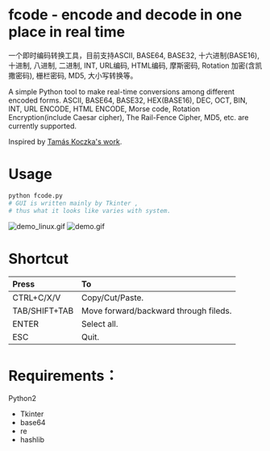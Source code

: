 # fcode - encode and decode in one place in real time

一个即时编码转换工具，目前支持ASCII, BASE64, BASE32, 十六进制(BASE16), 十进制, 八进制, 二进制, INT, URL编码, HTML编码, 摩斯密码, Rotation 加密(含凯撒密码), 栅栏密码, MD5, 大小写转换等。

A simple Python tool to make real-time conversions among different encoded forms. ASCII, BASE64, BASE32, HEX(BASE16), DEC, OCT, BIN, INT, URL ENCODE, HTML ENCODE, Morse code, Rotation Encryption(include Caesar cipher), The Rail-Fence Cipher, MD5, etc. are currently supported.

Inspired by [Tamás Koczka's work](https://koczkatamas.github.io).

# Usage
```python 
python fcode.py
# GUI is written mainly by Tkinter , 
# thus what it looks like varies with system.
```
![demo_linux.gif](https://i.loli.net/2018/03/01/5a981de5a272d.gif)
![demo.gif](https://i.loli.net/2018/03/01/5a981de5a3b05.gif)
    

<!---
    <img src="https://github.com/findneo/fcode/blob/master/demo_linux.gif" width="400" height="400">
    <img src="https://github.com/findneo/fcode/blob/master/demo.gif" width="400" height="400">

   <img src="https://i.loli.net/2018/03/01/5a981de5a272d.gif" width="400" height="400">
    <img src="https://i.loli.net/2018/03/01/5a981de5a3b05.gif" width="400" height="400">
-->

# Shortcut

| Press         | To                                    |
|:------        |   :------                             |
| CTRL+C/X/V    | Copy/Cut/Paste.                       |
| TAB/SHIFT+TAB |Move forward/backward through fileds.  |
| ENTER         |Select all.                            |
| ESC           |Quit.                                  | 

# Requirements：
Python2
  * Tkinter
  * base64
  * re
  * hashlib
